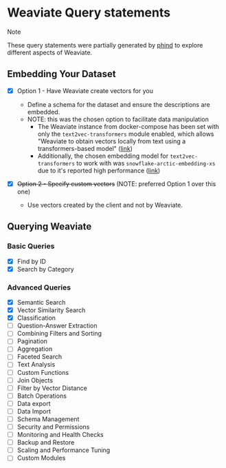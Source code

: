 # Weaviate Query statements

> [!NOTE]
> These query statements were partially generated by [phind](https://www.phind.com/) to explore different aspects of Weaviate.

## Embedding Your Dataset

- [x] Option 1 - Have Weaviate create vectors for you
  - Define a schema for the dataset and ensure the descriptions are embedded.
  - NOTE: this was the chosen option to facilitate data manipulation
    - The Weaviate instance from docker-compose has been set with only the `text2vec-transformers` module enabled, which allows "Weaviate to obtain vectors locally from text using a transformers-based model" ([link](https://weaviate.io/developers/weaviate/modules/retriever-vectorizer-modules/text2vec-transformers))
    - Additionally, the chosen embedding model for `text2vec-transformers` to work with was `snowflake-arctic-embedding-xs` due to it's reported high performance ([link](https://huggingface.co/Snowflake/snowflake-arctic-embed-xs))

- [x] ~~Option 2 - Specify custom vectors~~ (NOTE: preferred Option 1 over this one)
  - Use vectors created by the client and not by Weaviate.

## Querying Weaviate

### Basic Queries

- [x] Find by ID
- [x] Search by Category

### Advanced Queries

- [x] Semantic Search
- [x] Vector Similarity Search
- [x] Classification
- [ ] Question-Answer Extraction
- [ ] Combining Filters and Sorting
- [ ] Pagination
- [ ] Aggregation
- [ ] Faceted Search
- [ ] Text Analysis
- [ ] Custom Functions
- [ ] Join Objects
- [ ] Filter by Vector Distance
- [ ] Batch Operations
- [ ] Data export
- [ ] Data Import
- [ ] Schema Management
- [ ] Security and Permissions
- [ ] Monitoring and Health Checks
- [ ] Backup and Restore
- [ ] Scaling and Performance Tuning
- [ ] Custom Modules
